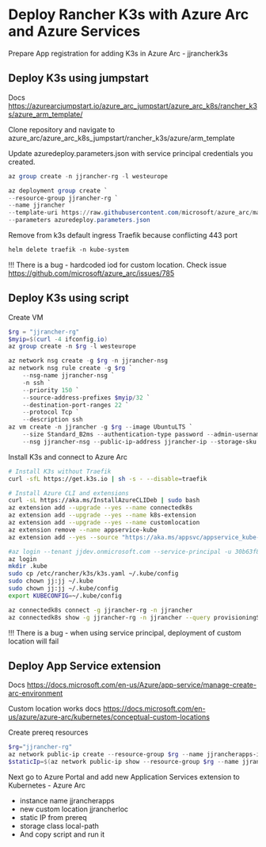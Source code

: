 # Deploy Rancher K3s with Azure Arc and Azure Services

Prepare App registration for adding K3s in Azure Arc - jjrancherk3s

## Deploy K3s using jumpstart

Docs https://azurearcjumpstart.io/azure_arc_jumpstart/azure_arc_k8s/rancher_k3s/azure_arm_template/

Clone repository and navigate to azure_arc/azure_arc_k8s_jumpstart/rancher_k3s/azure/arm_template

Update azuredeploy.parameters.json with service principal credentials you created.

```powershell
az group create -n jjrancher-rg -l westeurope

az deployment group create `
--resource-group jjrancher-rg `
--name jjrancher `
--template-uri https://raw.githubusercontent.com/microsoft/azure_arc/main/azure_arc_k8s_jumpstart/rancher_k3s/azure/arm_template/azuredeploy.json `
--parameters azuredeploy.parameters.json
```

Remove from k3s default ingress Traefik because conflicting 443 port

```ps
helm delete traefik -n kube-system
```

!!! There is a bug - hardcoded iod for custom location. Check issue https://github.com/microsoft/azure_arc/issues/785

## Deploy K3s using script

Create VM

```powershell
$rg = "jjrancher-rg"
$myip=$(curl -4 ifconfig.io)
az group create -n $rg -l westeurope

az network nsg create -g $rg -n jjrancher-nsg
az network nsg rule create -g $rg `
    --nsg-name jjrancher-nsg `
    -n ssh `
    --priority 150 `
    --source-address-prefixes $myip/32 `
    --destination-port-ranges 22 `
    --protocol Tcp `
    --description ssh
az vm create -n jjrancher -g $rg --image UbuntuLTS `
    --size Standard_B2ms --authentication-type password --admin-username jj `
    --nsg jjrancher-nsg --public-ip-address jjrancher-ip --storage-sku StandardSSD_LRS 
```

Install K3s and connect to Azure Arc

```sh
# Install K3s without Traefik
curl -sfL https://get.k3s.io | sh -s - --disable=traefik

# Install Azure CLI and extensions
curl -sL https://aka.ms/InstallAzureCLIDeb | sudo bash
az extension add --upgrade --yes --name connectedk8s
az extension add --upgrade --yes --name k8s-extension
az extension add --upgrade --yes --name customlocation
az extension remove --name appservice-kube
az extension add --yes --source "https://aka.ms/appsvc/appservice_kube-latest-py2.py3-none-any.whl"

#az login --tenant jjdev.onmicrosoft.com --service-principal -u 30b63f8d-eb8d-4618-9bd6-1e0b548bb8ca -p <SECRET>
az login
mkdir .kube
sudo cp /etc/rancher/k3s/k3s.yaml ~/.kube/config
sudo chown jj:jj ~/.kube
sudo chown jj:jj ~/.kube/config
export KUBECONFIG=~/.kube/config

az connectedk8s connect -g jjrancher-rg -n jjrancher
az connectedk8s show -g jjrancher-rg -n jjrancher --query provisioningState   # Should show Succeeded
```

!!! There is a bug - when using service principal, deployment of custom location will fail

## Deploy App Service extension

Docs https://docs.microsoft.com/en-us/Azure/app-service/manage-create-arc-environment

Custom location works docs https://docs.microsoft.com/en-us/azure/azure-arc/kubernetes/conceptual-custom-locations

Create prereq resources

```powershell
$rg="jjrancher-rg"
az network public-ip create --resource-group $rg --name jjrancherapps-ip --sku STANDARD
$staticIp=$(az network public-ip show --resource-group $rg --name jjrancherapps-ip --output tsv --query ipAddress)
```

Next go to Azure Portal and add new Application Services extension to Kubernetes - Azure Arc
- instance name jjrancherapps
- new custom location jjrancherloc
- static IP from prereq
- storage class local-path
- And copy script and run it 